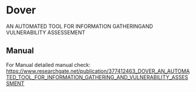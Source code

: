 # Dover
AN AUTOMATED TOOL FOR INFORMATION GATHERINGAND VULNERABILITY ASSESSEMENT

## Manual
For Manual detailed manual check: https://www.researchgate.net/publication/377412463_DOVER_AN_AUTOMATED_TOOL_FOR_INFORMATION_GATHERING_AND_VULNERABILITY_ASSESSMENT
